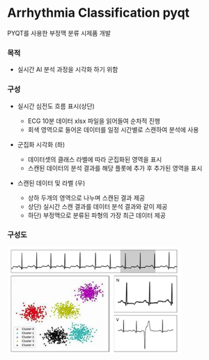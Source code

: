 # Arrhythmia Classification pyqt
PYQT를 사용한 부정맥 분류 시제품 개발

### 목적
- 실시간 AI 분석 과정을 시각화 하기 위함

### 구성
- 실시간 심전도 흐름 표시(상단)
  * ECG 10분 데이터 xlsx 파일을 읽어들여 순차적 진행
  * 회색 영역으로 들어온 데이터를 일정 시간별로 스캔하여 분석에 사용

- 군집화 시각화 (좌)
  * 데이터셋의 클래스 라벨에 따라 군집화된 영역을 표시
  * 스캔된 데이터의 분석 결과를 해당 플롯에 추가 후 추가된 영역을 표시

- 스캔된 데이터 및 라벨 (우)
  * 상하 두개의 영역으로 나누며 스캔된 결과 제공
  * 상단) 실시간 스캔 결과를 데이터 분석 결과와 같이 제공
  * 하단) 부정맥으로 분류된 파형의 가장 최근 데이터 제공
  
### 구성도
  <img src="./asset/blueprint.png" width="400px">
